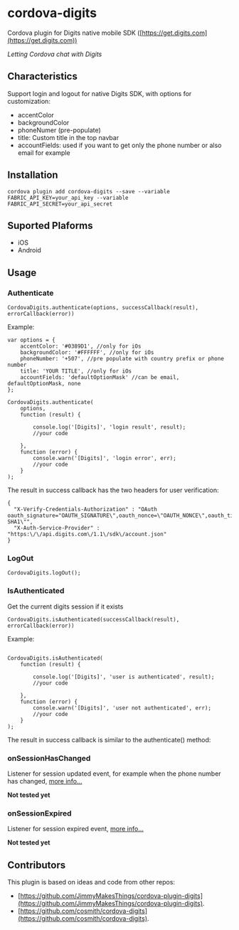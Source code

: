 # cordova-digits
Cordova plugin for Digits native mobile SDK ([https://get.digits.com](https://get.digits.com))

*Letting Cordova chat with Digits*

## Characteristics
Support login and logout for native Digits SDK, with options for customization:
- accentColor
- backgroundColor
- phoneNumer (pre-populate)
- title: Custom title in the top navbar
- accountFields: used if you want to get only the phone number or also email for example

## Installation
```
cordova plugin add cordova-digits --save --variable FABRIC_API_KEY=your_api_key --variable FABRIC_API_SECRET=your_api_secret

```
## Suported Plaforms
- iOS
- Android

## Usage

### Authenticate

`CordovaDigits.authenticate(options, successCallback(result), errorCallback(error))`

Example:
```
var options = {
    accentColor: '#0389D1', //only for iOs
    backgroundColor: '#FFFFFF', //only for iOs
    phoneNumber: '+507', //pre populate with country prefix or phone number
    title: 'YOUR TITLE', //only for iOs
    accountFields: 'defaultOptionMask' //can be email, defaultOptionMask, none
};

CordovaDigits.authenticate(
    options,
    function (result) {

        console.log('[Digits]', 'login result', result);
        //your code

    },
    function (error) {
        console.warn('[Digits]', 'login error', err);
        //your code
    }
);
```

The result in success callback has the two headers for user verification:
```
{
  "X-Verify-Credentials-Authorization" : "OAuth oauth_signature="OAUTH_SIGNATURE\",oauth_nonce=\"OAUTH_NONCE\",oauth_timestamp=\"1487784750\",oauth_consumer_key=\"CONSUMER_KEY\",oauth_token=\"OAUTH_TOKEN\",oauth_version=\"1.0\",oauth_signature_method=\"HMAC-SHA1\"",
  "X-Auth-Service-Provider" : "https:\/\/api.digits.com\/1.1\/sdk\/account.json"
}
```

### LogOut

```
CordovaDigits.logOut();
```


### IsAuthenticated
Get the current digits session if it exists

`CordovaDigits.isAuthenticated(successCallback(result), errorCallback(error))`

Example:
```

CordovaDigits.isAuthenticated(
    function (result) {

        console.log('[Digits]', 'user is authenticated', result);
        //your code

    },
    function (error) {
        console.warn('[Digits]', 'user not authenticated', err);
        //your code
    }
);
```

The result in success callback is similar to the authenticate() method:

### onSessionHasChanged
Listener for session updated event, for example when the phone number has changed, [more info...](https://docs.fabric.io/apple/digits/advanced-setup.html#digitssessionhaschanged)

**Not tested yet** 

### onSessionExpired
Listener for session expired event, [more info...](https://docs.fabric.io/apple/digits/advanced-setup.html#digitssessionexpiredforuserid)

**Not tested yet**

## Contributors
This plugin is based on ideas and code from other repos:
- [https://github.com/JimmyMakesThings/cordova-plugin-digits](https://github.com/JimmyMakesThings/cordova-plugin-digits).
- [https://github.com/cosmith/cordova-digits](https://github.com/cosmith/cordova-digits).


